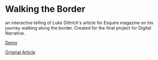 Walking the Border
============================================================
an interactive telling of Luke Dittrich's article for Esquire magazine on his journey walking along the border. Created for the final project for Digital Narrative.

[Demo](http://elisefung.com/walkingtheborder/)

[Original Article](http://www.esquire.com/news-politics/a9814/mexican-border-0511/)
